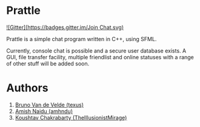 Prattle
===========
[![Gitter](https://badges.gitter.im/Join Chat.svg)](https://gitter.im/TheIllusionistMirage/Prattle?utm_source=badge&utm_medium=badge&utm_campaign=pr-badge&utm_content=badge)

Prattle is a simple chat program written in C++, using SFML.

Currently, console chat is possible and a secure user database exists. A GUI, file transfer facility, multiple friendlist and online statuses with a range of other stuff will be added soon.


Authors
=======

1. [Bruno Van de Velde (texus)][1]
2. [Amish Naidu (amhndu)][2]
3. [Koushtav Chakrabarty (TheIllusionistMirage)][3]

[1]: http://github.com/texus "Bruno Van de Velde (texus)"
[2]: http://github.com/amhndu "Amish Naidu (amhndu)"
[3]: http://github.com/TheIllusionistMirage "Koushtav Chakrabarty (TheIllusionistMirage)"
